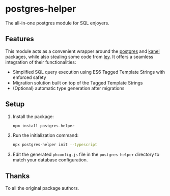# postgres-helper

The all-in-one postgres module for SQL enjoyers.

## Features

This module acts as a convenient wrapper around the [postgres](https://github.com/porsager/postgres) and [kanel](https://github.com/kristiandupont/kanel) packages, while also stealing some code from [ley](https://github.com/lukeed/ley). It offers a seamless integration of their functionalities:

- Simplified SQL query execution using ES6 Tagged Template Strings with enforced safety
- Migration solution built on top of the Tagged Template Strings
- (Optional) automatic type generation after migrations

## Setup

1. Install the package:

   ```bash
   npm install postgres-helper
   ```

2. Run the initialization command:

   ```bash
   npx postgres-helper init --typescript
   ```

3. Edit the generated `phconfig.js` file in the `postgres-helper` directory to match your database configuration.

## Thanks

To all the original package authors.
